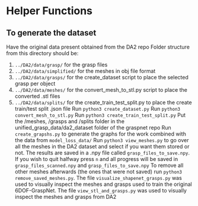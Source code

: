 # Helper Functions

## To generate the dataset
Have the original data present obtained from the DA2 repo
Folder structure from this directory should be:
1. `../DA2/data/grasp/` for the grasp files
2. `../DA2/data/simplified/` for the meshes in obj file format
3. `../DA2/data/grasps/` for the create_dataset script to place the selected grasp per object
4. `../DA2/data/meshes/` for the convert_mesh_to_stl.py script to place the converted .stl files
5. `../DA2/data/splits/` for the create_train_test_split.py to place the create train/test split .json file
Run `python3 create_dataset.py`
Run `python3 convert_mesh_to_stl.py`
Run `python3 create_train_test_split.py`
Put the /meshes, /grasps and /splits folder in the unified_grasp_data/da2_dataset folder of the graspnet repo 
Run `create_grapshs.py` to generate the graphs for the work combined with the data from `model_loss_data/`
Run `python3 view_meshes.py` to go over all the meshes in the DA2 dataset and select if you want them stored or not. The results are saved in a .npy file called `grasp_files_to_save.npy`. 
If you wish to quit halfway press `n` and all progress will be saved in `grasp_files_scanned.npy` and `grasp_files_to_save.npy`
To remove all other meshes afterwards (the ones that were not saved) run `python3 remove_saved_meshes.py`.
The file `visualize_shapenet_grasps.py` was used to visually inspect the meshes and grasps used to train the original 6DOF-GraspNet.
The file `view_stl_and_grasps.py` was used to visually inspect the meshes and grasps from DA2
 